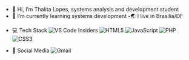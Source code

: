 - 👋 Hi, I’m Thalita Lopes, systems analysis and development student
- 🌱 I’m currently learning 
systems development
-🌏 I live in Brasilia/DF

<!---
ThalitaLopes19/ThalitaLopes19 is a ✨ special ✨ repository because its `README.md` (this file) appears on your GitHub profile.
You can click the Preview link to take a look at your changes.
--->
- 💻 Tech Stack
![VS Code Insiders](https://img.shields.io/badge/VS%20Code%20Insiders-35b393.svg?style=for-the-badge&logo=visual-studio-code&logoColor=white)
![HTML5](https://img.shields.io/badge/html5-%23E34F26.svg?style=for-the-badge&logo=html5&logoColor=white)
![JavaScript](https://img.shields.io/badge/javascript-%23323330.svg?style=for-the-badge&logo=javascript&logoColor=%23F7DF1E)
![PHP](https://img.shields.io/badge/php-%23777BB4.svg?style=for-the-badge&logo=php&logoColor=white)
![CSS3](https://img.shields.io/badge/css3-%231572B6.svg?style=for-the-badge&logo=css3&logoColor=white)

- 💌 Social Media
![Gmail](https://img.shields.io/badge/Gmail-thalitalopes1922@gmail.comD14836?style=for-the-badge&logo=gmail&logoColor=white)
